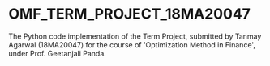 # OMF_TERM_PROJECT_18MA20047
The Python code implementation of the Term Project, submitted by Tanmay Agarwal (18MA20047) for the course of 'Optimization Method in Finance', under Prof. Geetanjali Panda.
